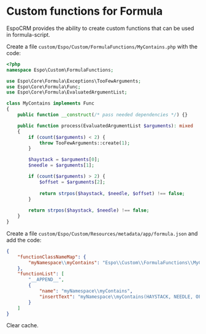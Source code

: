 # Custom functions for Formula

EspoCRM provides the ability to create custom functions that can be used in formula-script. 

Create a file `custom/Espo/Custom/FormulaFunctions/MyContains.php` with the code:

```php
<?php
namespace Espo\Custom\FormulaFunctions;

use Espo\Core\Formula\Exceptions\TooFewArguments;
use Espo\Core\Formula\Func;
use Espo\Core\Formula\EvaluatedArgumentList;

class MyContains implements Func
{
    public function __construct(/* pass needed dependencies */) {}

    public function process(EvaluatedArgumentList $arguments): mixed
    {
        if (count($arguments) < 2) {
            throw TooFewArguments::create(1);
        }

        $haystack = $arguments[0];
        $needle = $arguments[1];

        if (count($arguments) > 2) {
            $offset = $arguments[2];
            
            return strpos($haystack, $needle, $offset) !== false;
        }
                
        return strpos($haystack, $needle) !== false;
    }
}
```

Create a file `custom/Espo/Custom/Resources/metadata/app/formula.json` and add the code:

```json
{
    "functionClassNameMap": {
        "myNamespace\\myContains": "Espo\\Custom\\FormulaFunctions\\MyContains"
    },
    "functionList": [
        "__APPEND__",
        {
            "name": "myNamespace\\myContains",
            "insertText": "myNamespace\\myContains(HAYSTACK, NEEDLE, OFFSET)"
        }
    ]
}
```

Clear cache.

